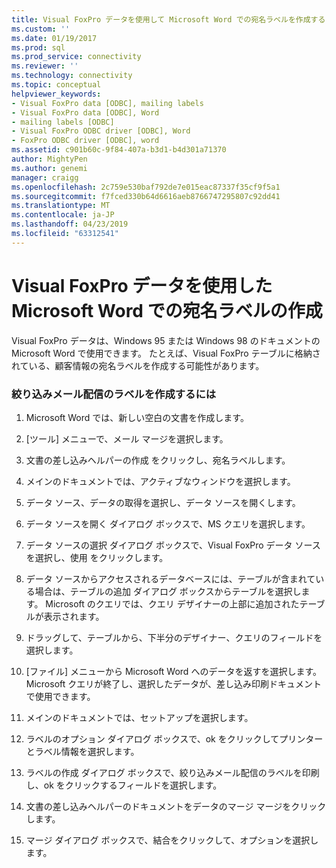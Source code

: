 ```yaml
---
title: Visual FoxPro データを使用して Microsoft Word での宛名ラベルを作成する |Microsoft Docs
ms.custom: ''
ms.date: 01/19/2017
ms.prod: sql
ms.prod_service: connectivity
ms.reviewer: ''
ms.technology: connectivity
ms.topic: conceptual
helpviewer_keywords:
- Visual FoxPro data [ODBC], mailing labels
- Visual FoxPro data [ODBC], Word
- mailing labels [ODBC]
- Visual FoxPro ODBC driver [ODBC], Word
- FoxPro ODBC driver [ODBC], word
ms.assetid: c901b60c-9f84-407a-b3d1-b4d301a71370
author: MightyPen
ms.author: genemi
manager: craigg
ms.openlocfilehash: 2c759e530baf792de7e015eac87337f35cf9f5a1
ms.sourcegitcommit: f7fced330b64d6616aeb8766747295807c92dd41
ms.translationtype: MT
ms.contentlocale: ja-JP
ms.lasthandoff: 04/23/2019
ms.locfileid: "63312541"
---
```

# <a name="creating-mailing-labels-in-microsoft-word-using-visual-foxpro-data"></a>Visual FoxPro データを使用した Microsoft Word での宛名ラベルの作成
Visual FoxPro データは、Windows 95 または Windows 98 のドキュメントの Microsoft Word で使用できます。 たとえば、Visual FoxPro テーブルに格納されている、顧客情報の宛名ラベルを作成する可能性があります。  
  
### <a name="to-create-mailing-labels"></a>絞り込みメール配信のラベルを作成するには  
  
1.  Microsoft Word では、新しい空白の文書を作成します。  
  
2.  [ツール] メニューで、メール マージを選択します。  
  
3.  文書の差し込みヘルパーの作成 をクリックし、宛名ラベルします。  
  
4.  メインのドキュメントでは、アクティブなウィンドウを選択します。  
  
5.  データ ソース、データの取得を選択し、データ ソースを開くします。  
  
6.  データ ソースを開く ダイアログ ボックスで、MS クエリを選択します。  
  
7.  データ ソースの選択 ダイアログ ボックスで、Visual FoxPro データ ソースを選択し、使用 をクリックします。  
  
8.  データ ソースからアクセスされるデータベースには、テーブルが含まれている場合は、テーブルの追加 ダイアログ ボックスからテーブルを選択します。 Microsoft のクエリでは、クエリ デザイナーの上部に追加されたテーブルが表示されます。  
  
9. ドラッグして、テーブルから、下半分のデザイナー、クエリのフィールドを選択します。  
  
10. [ファイル] メニューから Microsoft Word へのデータを返すを選択します。 Microsoft クエリが終了し、選択したデータが、差し込み印刷ドキュメントで使用できます。  
  
11. メインのドキュメントでは、セットアップを選択します。  
  
12. ラベルのオプション ダイアログ ボックスで、ok をクリックしてプリンターとラベル情報を選択します。  
  
13. ラベルの作成 ダイアログ ボックスで、絞り込みメール配信のラベルを印刷し、ok をクリックするフィールドを選択します。  
  
14. 文書の差し込みヘルパーのドキュメントをデータのマージ マージをクリックします。  
  
15. マージ ダイアログ ボックスで、結合をクリックして、オプションを選択します。
